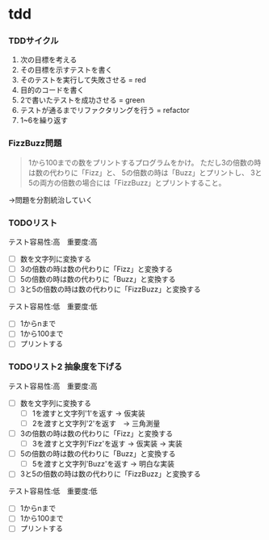 # tdd

### TDDサイクル

1. 次の目標を考える
2. その目標を示すテストを書く
3. そのテストを実行して失敗させる = red
4. 目的のコードを書く
5. 2で書いたテストを成功させる = green
6. テストが通るまでリファクタリングを行う = refactor
7. 1~6を繰り返す

### FizzBuzz問題

> 1から100までの数をプリントするプログラムをかけ。
> ただし3の倍数の時は数の代わりに「Fizz」と、
> 5の倍数の時は「Buzz」とプリントし、
> 3と5の両方の倍数の場合には「FizzBuzz」とプリントすること。

→問題を分割統治していく

### TODOリスト

テスト容易性:高　重要度:高
+ [ ] 数を文字列に変換する
+ [ ] 3の倍数の時は数の代わりに「Fizz」と変換する
+ [ ] 5の倍数の時は数の代わりに「Buzz」と変換する
+ [ ] 3と5の倍数の時は数の代わりに「FizzBuzz」と変換する

テスト容易性:低　重要度:低
+ [ ] 1からnまで
+ [ ] 1から100まで
+ [ ] プリントする

### TODOリスト2 抽象度を下げる

テスト容易性:高　重要度:高
+ [ ] 数を文字列に変換する
  + [ ] 1を渡すと文字列'1'を返す → 仮実装
  + [ ] 2を渡すと文字列'2'を返す　→ 三角測量

+ [ ] 3の倍数の時は数の代わりに「Fizz」と変換する
  + [ ] 3を渡すと文字列'Fizz'を返す → 仮実装 → 実装

+ [ ] 5の倍数の時は数の代わりに「Buzz」と変換する
  + [ ] 5を渡すと文字列'Buzz'を返す → 明白な実装

+ [ ] 3と5の倍数の時は数の代わりに「FizzBuzz」と変換する

テスト容易性:低　重要度:低
+ [ ] 1からnまで
+ [ ] 1から100まで
+ [ ] プリントする
